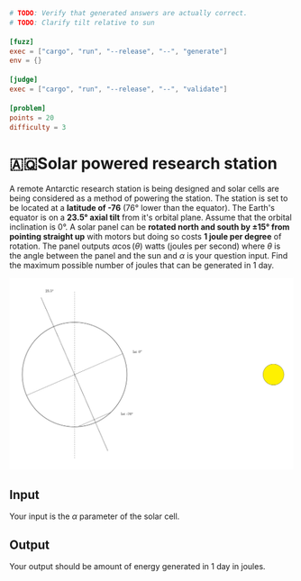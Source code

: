 ```toml
# TODO: Verify that generated answers are actually correct. 
# TODO: Clarify tilt relative to sun

[fuzz]
exec = ["cargo", "run", "--release", "--", "generate"]
env = {}

[judge]
exec = ["cargo", "run", "--release", "--", "validate"]

[problem]
points = 20
difficulty = 3
```

# 🇦🇶Solar powered research station
A remote Antarctic research station is being designed and solar cells are being considered as a method of powering the station. The station is set to be located at a **latitude of -76** (76° lower than the equator). The Earth's equator is on a **23.5° axial tilt** from it's orbital plane. Assume that the orbital inclination is 0°. A solar panel can be **rotated north and south by ±15° from pointing straight up** with motors but doing so costs **1 joule per degree** of rotation. The panel outputs $\alpha\cos(\theta)$ watts (joules per second) where $\theta$ is the angle between the panel and the sun and $\alpha$ is your question input. Find the maximum possible number of joules that can be generated in 1 day.

![diagram](diagram.png)

## Input
Your input is the $\alpha$ parameter of the solar cell.

## Output
Your output should be amount of energy generated in 1 day in joules.
